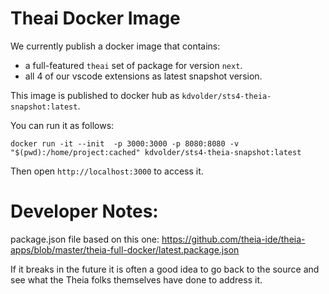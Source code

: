 Theai Docker Image
==================

We currently publish a docker image that contains:

- a full-featured `theai` set of package for version `next`.
- all 4 of our vscode extensions as latest snapshot version.

This image is published to docker hub as `kdvolder/sts4-theia-snapshot:latest`.

You can run it as follows:

```
docker run -it --init  -p 3000:3000 -p 8080:8080 -v "$(pwd):/home/project:cached" kdvolder/sts4-theia-snapshot:latest
```

Then open `http://localhost:3000` to access it.

Developer Notes:
================

package.json file based on this one: 
https://github.com/theia-ide/theia-apps/blob/master/theia-full-docker/latest.package.json

If it breaks in the future it is often a good idea to go back to the source and see what 
the Theia folks themselves have done to address it.